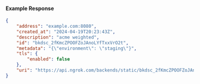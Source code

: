 <!-- Code generated for API Clients. DO NOT EDIT. -->

#### Example Response

```json
{
	"address": "example.com:8080",
	"created_at": "2024-04-19T20:23:43Z",
	"description": "acme weighted",
	"id": "bkdsc_2fKmcZPOOFZoJAnoLYfTxxVrO2t",
	"metadata": "{\"environment\": \"staging\"}",
	"tls": {
		"enabled": false
	},
	"uri": "https://api.ngrok.com/backends/static/bkdsc_2fKmcZPOOFZoJAnoLYfTxxVrO2t"
}
```
